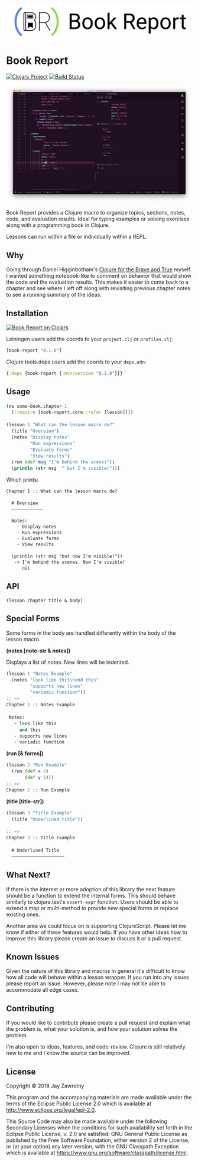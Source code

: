 <p align="center">
  <img src="./doc/book_report_logo.svg" width="700" alt="Book Report Logo" />
</p>

# Book Report

[![Clojars Project][clojars-shield]][clojars-url] [![Build Status][travis-shield]][travis-url]

![Book Report in Atom Screenshot][screenshot]

Book Report provides a Clojure macro to organize topics, sections, notes, code, and evaluation results. Ideal for typing examples or solving exercises along with a programming book in Clojure.

Lessons can run within a file or individually within a REPL.

## Why

Going through Daniel Higginbotham's [Clojure for the Brave and True][brave-true] myself I wanted something notebook-like to comment on behavior that would show the code and the evaluation results. This makes it easier to come back to a chapter and see where I left off along with revisiting previous chapter notes to see a running summary of the ideas.

## Installation

[![Book Report on Clojars][clojars-svg]][clojars-url]

Leiningen users add the coords to your `project.clj` or `profiles.clj`:

```clojure
[book-report "0.1.0"]
```

Clojure tools.deps users add the coords to your `deps.edn`:

```clojure
{:deps {book-report {:mvn/version "0.1.0"}}}
```

## Usage

```clojure
(ns some-book.chapter-1
  (:require [book-report.core :refer [lesson]]))

(lesson 1 "What can the lesson macro do?"
  (title "Overview")
  (notes "Display notes"
         "Run expressions"
         "Evaluate forms"
         "View results")
  (run (def msg "I'm behind the scenes"))
  (println (str msg  " but I'm visible!")))
```

Which prints:

```
Chapter 1 :: What can the lesson macro do?

  # Overview
  ––––––––––––

  Notes:
    - Display notes
    - Run expressions
    - Evaluate forms
    - View results

  (println (str msg "but now I'm visible!"))
   -> I'm behind the scenes. Now I'm visible!
      nil
```

## API

```
(lesson chapter title & body)
```

## Special Forms

Some forms in the body are handled differently within the body of the lesson macro.

**(notes [note-str & notes])**

Displays a list of notes. New lines will be indented.

```clojure
(lesson 1 "Notes Example"
  (notes "look like this\nand this"
         "supports new lines"
         "variadic function"))
;; =>
Chapter 1 :: Notes Example

 Notes:
   - look like this
     and this
   - supports new lines
   - variadic function


```

**(run [& forms])**

```clojure
(lesson 2 "Run Example"
  (run (def x 3)
       (def y 2)))
;; =>
Chapter 2 :: Run Example


```

**(title [title-str])**

```clojure
(lesson 3 "Title Example"
  (title "Underlined title"))

;; =>
Chapter 3 :: Title Example

  # Underlined Title
  ––––––––––––––––––––


```

## What Next?

If there is the interest or more adoption of this library the next feature should be a function to extend the internal forms. This should behave similarly to clojure.test's `assert-expr` function. Users should be able to extend a map or multi-method to provide new special forms or replace existing ones.

Another area we could focus on is supporting ClojureScript. Please let me know if either of these features would help. If you have other ideas how to improve this library please create an issue to discuss it or a pull request.

## Known Issues

Given the nature of this library and macros in general it's difficult to know how all code will behave within a lesson wrapper. If you run into any issues please report an issue. However, please note I may not be able to accommodate all edge cases.

## Contributing

If you would like to contribute please create a pull request and explain what the problem is, what your solution is, and how your solution solves the problem.

I'm also open to ideas, features, and code-review. Clojure is still relatively new to me and I know the source can be improved.

## License

Copyright © 2018 Jay Zawrotny

This program and the accompanying materials are made available under the
terms of the Eclipse Public License 2.0 which is available at http://www.eclipse.org/legal/epl-2.0.

This Source Code may also be made available under the following Secondary
Licenses when the conditions for such availability set forth in the Eclipse
Public License, v. 2.0 are satisfied: GNU General Public License as published by
the Free Software Foundation, either version 2 of the License, or (at your
option) any later version, with the GNU Classpath Exception which is available
at https://www.gnu.org/software/classpath/license.html.

[brave-true]: https://www.braveclojure.com/clojure-for-the-brave-and-true/
[clojars-shield]: https://img.shields.io/clojars/v/book-report.svg
[clojars-url]: https://clojars.org/book-report
[clojars-svg]: https://clojars.org/book-report/latest-version.svg
[travis-shield]: https://travis-ci.com/jayzawrotny/book-report.svg?branch=master
[travis-url]: https://travis-ci.com/jayzawrotny/book-report
[book-report-logo]: ./doc/images/logo_10.svg
[book-report-logo2]: ./doc/images/logo_12.svg
[book-report-logo3]: ./doc/images/logo_13.svg
[screenshot]: ./doc/screenshot.png
